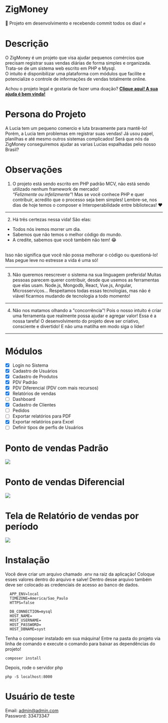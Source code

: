 # ZigMoney
🚧 Projeto em desenvolvimento e recebendo commit todos os dias! ✊

# Descrição
<p>
O ZigMoney é um projeto que visa ajudar pequenos comércios que precisam registrar suas vendas diárias de forma simples e organizada. Trata-se de um sistema web escrito em PHP e Mysql. <br>
O intuito é disponibilizar uma plataforma com módulos que facilite e potencialize o controle de informações de vendas totalmente online. 
</p>

<p>
  Achou o projeto legal e gostaria de fazer uma doação? <a href="https://pag.ae/7W6_WBpg2" target="_blank">
  <b>Clique aqui! A sua ajuda é bem vinda!</b></a> 
</p>

# Persona do Projeto
<p>
A Lucia tem um pequeno comercio e luta bravamente para mantê-lo! Porém, a Lucia tem problemas em registrar suas vendas! Já usou papel, planilhas e até mesmo outros sistemas complicados! Será que nós da ZigMoney conseguiremos ajudar as varias Lucias espalhadas pelo nosso Brasil?
</p>

# Observações
1. O projeto está sendo escrito em PHP padrão MCV, não está sendo utilizado nenhum framework de mercado!  <br> 
*“Felizmente ou infelizmente”*! Mas se você conhece PHP e quer contribuir, acredito que o processo seja bem simples! Lembre-se, nos dias de hoje temos o composer e Interoperabilidade entre bibliotecas! ❤

<hr>

2. Há três certezas nessa vida! São elas: 
* Todos nós iremos morrer um dia. 
* Sabemos que não temos o melhor código do mundo.
* A credite, sabemos que você também não tem! 😂 <br> <br>

Isso não significa que você não possa melhorar o código ou questioná-lo! Mas pegue leve no estresse a vida é uma só!
<hr>

3. Não queremos reescrever o sistema na sua linguagem preferida! Muitas pessoas parecem querer contribuir, desde que usemos as ferramentas que elas usam. Node.js, Mongodb, React, Vue.js, Angular, Microsserviços... Respeitamos todas essas tecnologias, mas não é viável ficarmos mudando de tecnologia a todo momento!

<hr>

4. Não nos  matamos olhando a "concorrência"! Pois o nosso intuito é criar uma ferramenta que realmente possa ajudar e agregar valor! Essa é a nossa tarefa! O desenvolvimento do projeto deve ser criativo, consciente e divertido! E não uma matilha em modo siga o líder! 
<hr>

# Módulos
- [x] Login no Sistema
- [x] Cadastro de Usuários
- [x] Cadastro de Produtos
- [x] PDV Padrão 
- [x] PDV Diferencial (PDV com mais recursos)
- [x] Relatórios de vendas
- [ ] Dashboard
- [x] Cadastro de Clientes
- [ ] Pedidos
- [ ] Exportar relatórios para PDF
- [x] Exportar relatórios para Excel
- [ ] Definir tipos de perfis de Usuários

# Ponto de vendas Padrão
<img src="https://raw.githubusercontent.com/valdiney/zig/master/prints/tela_de_venda.png"/>

# Ponto de vendas Diferencial
<img src="https://raw.githubusercontent.com/valdiney/zig/master/prints/tela_de_venda_diferencial.png"/>

# Tela de Relatório de vendas por período
<img src="https://raw.githubusercontent.com/valdiney/zig/master/prints/tela_de_relatorio_por_periodo.png"/>

# Instalação 
<p>
  Você deve criar um arquivo chamado .env na raiz da aplicação! Coloque esses valores dentro do arquivo e salve!
  Dentro desse arquivo também deve ser colocado as credenciais de acesso ao banco de dados.
</p>

```TEXT
  APP_ENV=local
  TIMEZONE=America/Sao_Paulo
  HTTPS=false

  DB_CONNECTION=mysql
  HOST_NAME=
  HOST_USERNAME=
  HOST_PASSWORD=
  HOST_DBNAME=syst
```

Tenha o composer instalado em sua máquina! Entre na pasta do projeto via linha de comando e execute
o comando para baixar as dependências do projeto!

```TEXT
composer install
```

Depois, rode o servidor php

```TEXT
php -S localhost:8000
```

# Usuário de teste
Email: admin@admin.com <br>
Password: 33473347
